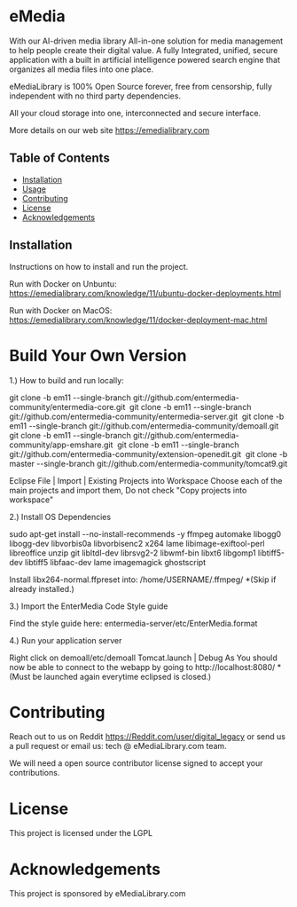 # eMedia

With our AI-driven media library All-in-one solution for media management to help people create their digital value. A fully Integrated, unified, secure application with a built in artificial intelligence powered search engine that organizes all media files into one place.

eMediaLibrary is 100% Open Source forever, free from censorship, fully independent with no third party dependencies. 

All your cloud storage into one, interconnected and secure interface.

More details on our web site https://emedialibrary.com

## Table of Contents

- [Installation](#installation)
- [Usage](#usage)
- [Contributing](#contributing)
- [License](#license)
- [Acknowledgements](#acknowledgements)

## Installation

Instructions on how to install and run the project.

Run with Docker on Unbuntu: 
https://emedialibrary.com/knowledge/11/ubuntu-docker-deployments.html

Run with Docker on MacOS: 
https://emedialibrary.com/knowledge/11/docker-deployment-mac.html

# Build Your Own Version

1.) How to build and run locally:

git clone -b em11 --single-branch git://github.com/entermedia-community/entermedia-core.git 
git clone -b em11 --single-branch git://github.com/entermedia-community/entermedia-server.git 
git clone -b em11 --single-branch git://github.com/entermedia-community/demoall.git 
git clone -b em11 --single-branch git://github.com/entermedia-community/app-emshare.git 
git clone -b em11 --single-branch git://github.com/entermedia-community/extension-openedit.git 
git clone -b master --single-branch git://github.com/entermedia-community/tomcat9.git

Eclipse File | Import | Existing Projects into Workspace Choose each of the main projects and import them, Do not check "Copy projects into workspace"

2.) Install OS Dependencies

 sudo apt-get install --no-install-recommends -y ffmpeg automake libogg0 libogg-dev libvorbis0a libvorbisenc2 x264  lame libimage-exiftool-perl libreoffice unzip git libltdl-dev librsvg2-2 libwmf-bin libxt6 libgomp1 libtiff5-dev libtiff5 libfaac-dev lame imagemagick ghostscript

Install libx264-normal.ffpreset into: /home/USERNAME/.ffmpeg/ *(Skip if already installed.)

3.) Import the EnterMedia Code Style guide

Find the style guide here: entermedia-server/etc/EnterMedia.format

4.) Run your application server

Right click on demoall/etc/demoall Tomcat.launch | Debug As You should now be able to connect to the webapp by going to http://localhost:8080/ *(Must be launched again everytime eclipsed is closed.)

# Contributing

Reach out to us on Reddit https://Reddit.com/user/digital_legacy or send us a pull request or email us: tech @ eMediaLibrary.com team. 

We will need a open source contributor license signed to accept your contributions. 

# License
This project is licensed under the LGPL

# Acknowledgements
This project is sponsored by eMediaLibrary.com 

